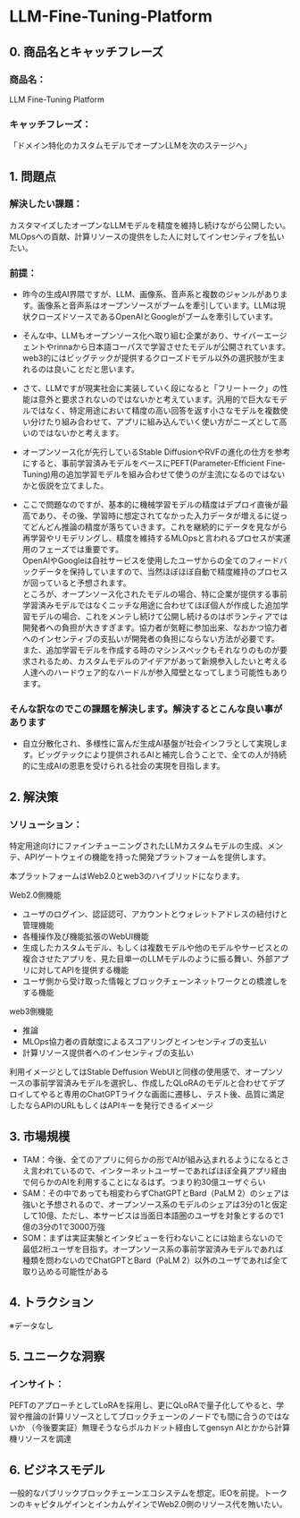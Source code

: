 ﻿# LLM-Fine-Tuning-Platform
## 0. 商品名とキャッチフレーズ
### 商品名：
LLM Fine-Tuning Platform
### キャッチフレーズ：
「ドメイン特化のカスタムモデルでオープンLLMを次のステージへ」

## 1. 問題点
### 解決したい課題：
カスタマイズしたオープンなLLMモデルを精度を維持し続けながら公開したい。MLOpsへの貢献、計算リソースの提供をした人に対してインセンティブを払いたい。

### 前提：
* 昨今の生成AI界隈ですが、LLM、画像系、音声系と複数のジャンルがあります。画像系と音声系はオープンソースがブームを牽引しています。LLMは現状クローズドソースであるOpenAIとGoogleがブームを牽引しています。
* そんな中、LLMもオープンソース化へ取り組む企業があり、サイバーエージェントやrinnaから日本語コーパスで学習させたモデルが公開されています。web3的にはビッグテックが提供するクローズドモデル以外の選択肢が生まれるのは良いことだと思います。
* さて、LLMですが現実社会に実装していく段になると「フリートーク」の性能は意外と要求されないのではないかと考えています。汎用的で巨大なモデルではなく、特定用途において精度の高い回答を返す小さなモデルを複数使い分けたり組み合わせて、アプリに組み込んでいく使い方がニーズとして高いのではないかと考えます。
* オープンソース化が先行しているStable DiffusionやRVFの進化の仕方を参考にすると、事前学習済みモデルをベースにPEFT(Parameter-Efficient Fine-Tuning)用の追加学習モデルを組み合わせて使うのが主流になるのではないかと仮説を立てました。

* ここで問題なのですが、基本的に機械学習モデルの精度はデプロイ直後が最高であり、その後、学習時に想定されてなかった入力データが増えるに従ってどんどん推論の精度が落ちていきます。これを継続的にデータを見ながら再学習やリモデリングし、精度を維持するMLOpsと言われるプロセスが実運用のフェーズでは重要です。  
OpenAIやGoogleは自社サービスを使用したユーザからの全てのフィードバックデータを保持していますので、当然ほぼほぼ自動で精度維持のプロセスが回っていると予想されます。  
ところが、オープンソース化されたモデルの場合、特に企業が提供する事前学習済みモデルではなくニッチな用途に合わせてほぼ個人が作成した追加学習モデルの場合、これをメンテし続けて公開し続けるのはボランティアでは開発者への負担が大きすぎます。協力者が気軽に参加出来、なおかつ協力者へのインセンティブの支払いが開発者の負担にならない方法が必要です。  
また、追加学習モデルを作成する時のマシンスペックもそれなりのものが要求されるため、カスタムモデルのアイデアがあって新規参入したいと考える人達へのハードウェア的なハードルが参入障壁となってしまう可能性もあります。  

### そんな訳なのでこの課題を解決します。解決するとこんな良い事があります
* 自立分散化され、多様性に富んだ生成AI基盤が社会インフラとして実現します。ビッグテックにより提供されるAIと補完し合うことで、全ての人が持続的に生成AIの恩恵を受けられる社会の実現を目指します。

## 2. 解決策
### ソリューション：
特定用途向けにファインチューニングされたLLMカスタムモデルの生成、メンテ、APIゲートウェイの機能を持った開発プラットフォームを提供します。

本プラットフォームはWeb2.0とweb3のハイブリッドになります。

Web2.0側機能  
* ユーザのログイン、認証認可、アカウントとウォレットアドレスの紐付けと管理機能
* 各種操作及び機能拡張のWebUI機能
* 生成したカスタムモデル、もしくは複数モデルや他のモデルやサービスとの複合させたアプリを、見た目単一のLLMモデルのように振る舞い、外部アプリに対してAPIを提供する機能
* ユーザ側から受け取った情報とブロックチェーンネットワークとの橋渡しをする機能

web3側機能
* 推論
* MLOps協力者の貢献度によるスコアリングとインセンティブの支払い
* 計算リソース提供者へのインセンティブの支払い

利用イメージとしてはStable Deffusion WebUIと同様の使用感で、オープンソースの事前学習済みモデルを選択し、作成したQLoRAのモデルと合わせてデプロイしてやると専用のChatGPTライクな画面に遷移し、テスト後、品質に満足したならAPIのURLもしくはAPIキーを発行できるイメージ

## 3. 市場規模
* TAM：今後、全てのアプリに何らかの形でAIが組み込まれるようになるとさえ言われているので、インターネットユーザーであればほぼ全員アプリ経由で何らかのAIを利用することになるはず。つまり約30億ユーザぐらい
* SAM：その中であっても相変わらずChatGPTとBard（PaLM 2）のシェアは強いと予想されるので、オープンソース系のモデルのシェアは3分の1と仮定して10億、ただし、本サービスは当面日本語圏のユーザを対象とするので1億の3分の1で3000万強
* SOM：まずは実証実験とインタビューを行わないことには始まらないので最低2桁ユーザを目指す。オープンソース系の事前学習済みモデルであれば種類を問わないのでChatGPTとBard（PaLM 2）以外のユーザであれば全て取り込める可能性がある

## 4. トラクション
※データなし

## 5. ユニークな洞察
### インサイト：
PEFTのアプローチとしてLoRAを採用し、更にQLoRAで量子化してやると、学習や推論の計算リソースとしてブロックチェーンのノードでも間に合うのではないか
（今後要実証）無理そうならポルカドット経由してgensyn AIとかから計算機リソースを調達

## 6. ビジネスモデル
一般的なパブリックブロックチェーンエコシステムを想定。IEOを前提。トークンのキャピタルゲインとインカムゲインでWeb2.0側のリソース代を賄いたい。
